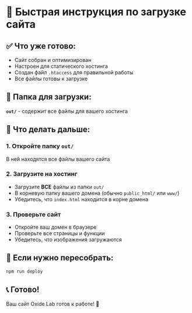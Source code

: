 # 🚀 Быстрая инструкция по загрузке сайта

## ✅ Что уже готово:

- Сайт собран и оптимизирован
- Настроен для статического хостинга
- Создан файл `.htaccess` для правильной работы
- Все файлы готовы к загрузке

## 📁 Папка для загрузки:

**`out/`** - содержит все файлы для вашего хостинга

## 🎯 Что делать дальше:

### 1. Откройте папку `out/`

В ней находятся все файлы вашего сайта

### 2. Загрузите на хостинг

- Загрузите **ВСЕ** файлы из папки `out/`
- В корневую папку вашего домена (обычно `public_html/` или `www/`)
- Убедитесь, что `index.html` находится в корне домена

### 3. Проверьте сайт

- Откройте ваш домен в браузере
- Проверьте все страницы и функции
- Убедитесь, что изображения загружаются

## 🔧 Если нужно пересобрать:

```bash
npm run deploy
```

## 📞 Готово!

Ваш сайт Oxide Lab готов к работе! 🎉
